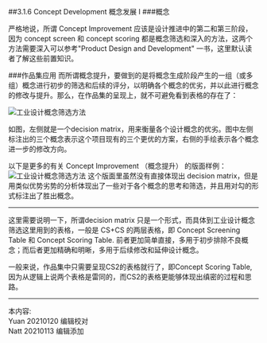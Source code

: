 ##3.1.6 Concept Development 概念发展 I
###概念

严格地说，所谓 Concept Improvement 应该是设计推进中的第二和第三阶段，因为 concept screen 和 concept scoring 都是概念筛选和深入的方法，这两个方法需要深入可以参考"Product Design and Development" 一书，这里默认读者了解这些前置知识。


###作品集应用
而所谓概念提升，要做到的是将概念生成阶段产生的一组（或多组）概念进行初步的筛选和后续的评分，以明确各个概念的优劣，并以此进行概念的修改与提升。那么，在作品集的呈现上，就不可避免看到表格的存在了：

![工业设计概念筛选方法](http://kitpic.makebi.net/2021/id_15.jpg)

如图，左侧就是一个decision matrix，用来衡量各个设计概念的优劣。图中左侧标注出的三个概念表示这个项目现有的三个更优的方案，右侧的手绘表示各个概念进一步的修改方向。

以下是更多的有关 Concept Improvement （概念提升） 的版面样例：
![工业设计概念筛选方法](http://kitpic.makebi.net/2021/id_16.jpg)
这个版面里虽然没有直接体现出 decision matrix，但是用类似优势劣势的分析体现出了一些对于各个概念的思考和筛选，并且用对勾的形式标注出了胜出概念。

---
这里需要说明一下，所谓decision matrix 只是一个形式，而具体到工业设计概念筛选这里用到的表格，一般是 CS+CS 的两层表格，即 Concept Screening Table 和 Concept Scoring Table. 前者更加简单直接，多用于初步排除不良概念；而后者更加精确和明晰，多用于后续修改和延伸设计概念。

一般来说，作品集中只需要呈现CS2的表格就行了，即Concept Scoring Table, 因为从逻辑上说两个表格是雷同的，而CS2的表格更能够体现出缜密的过程和思路。

---
本内容:    
Yuan 20210120 编辑校对  
Natt 20210113 编辑添加
